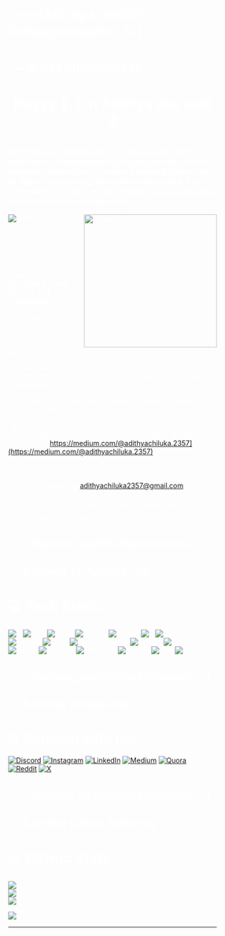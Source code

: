 <div style="background: url('https://raw.githubusercontent.com/Adithya2357/Adithya2357/main/360_F_486244201_kiGTP0UjgUYxZ8DIWHEXtKIvO4gydPe3.jpg'); padding: 20px; background-size: cover; color: white;">
<div style="background: url('https://t3.ftcdn.net/jpg/04/86/24/42/360_F_486244201_kiGTP0UjgUYxZ8DIWHEXtKIvO4gydPe3.jpg'); padding: 20px; background-size: cover; color: white;">

# ┌──(Adithya_aadi㉿Github/whoami)-[~]
# └─$ cat whoami.txt
<h1 align="center">Heyyy 👋, I'm Adithya aka aadi✌️</h1>
<h3>An Engineer specializing in Cybersecurity with proficiency in programming languages and skilled in network scanning tools, with a profound interest in AI, Machine Learning, and web development. I'm committed to enhance skills and to make meaningful contributions to cybersecurity.</h3>
<img align="right" src="https://github.com/rajaprerak/rajaprerak/raw/master/developer.gif" alt="Coder GIF" height="270" style="max-width: 70%; display: inline-block;" data-target="animated-image.originalImage">
<p align="left"> <img src="https://komarev.com/ghpvc/?username=adithya2357&label=Profile%20views&color=0e75b6&style=flat" alt="adithya2357" /> </p>

<br>- 🏫 I’m currently pursuing a B.Tech in Computer Science, specializing in Cybersecurity. **Sreenidhi Institute of Science and Technology**<br><br>- 🌱 I’m currently exploring Network Security, Digital Forensics and Machine Learning<br><br>- 🤝 I’m looking to collaborate on projects in the field of Cyber Security, Artificial Intelligence, Machine Learning, and Web Development<br><br>- 🔭 I’m looking for help to learn about Blockchain Technology and DevSecOps<br><br>-📝 I will be writing articles on Medium, focusing on my walkthroughs and CTF's of TryHackMe and Hack The Box challenges. [https://medium.com/@adithyachiluka.2357](https://medium.com/@adithyachiluka.2357)<br><br>- 💬 Ask me about Python, Ethical Hacking<br><br>- 📫 How to reach me adithyachiluka2357@gmail.com<br><br>- ⚡ Fun fact Like '$sudo rm -rf / --no-preserve-root'.... JK 😂 —don't try this with coffee!!!<br>

## ┌──(Adithya_aadi㉿Github/whoami)-[~]
## └─$ catimg Tech_Stack.img
# 💻 Tech Stack:
![C](https://img.shields.io/badge/c-%2300599C.svg?style=for-the-badge&logo=c&logoColor=white) ![C++](https://img.shields.io/badge/c++-%2300599C.svg?style=for-the-badge&logo=c%2B%2B&logoColor=white) ![CSS3](https://img.shields.io/badge/css3-%231572B6.svg?style=for-the-badge&logo=css3&logoColor=white) ![HTML5](https://img.shields.io/badge/html5-%23E34F26.svg?style=for-the-badge&logo=html5&logoColor=white) ![Python](https://img.shields.io/badge/python-3670A0?style=for-the-badge&logo=python&logoColor=ffdd54) ![R](https://img.shields.io/badge/r-%23276DC3.svg?style=for-the-badge&logo=r&logoColor=white) ![Django](https://img.shields.io/badge/django-%23092E20.svg?style=for-the-badge&logo=django&logoColor=white) ![FastAPI](https://img.shields.io/badge/FastAPI-005571?style=for-the-badge&logo=fastapi) ![Flask](https://img.shields.io/badge/flask-%23000.svg?style=for-the-badge&logo=flask&logoColor=white) ![Apache Tomcat](https://img.shields.io/badge/apache%20tomcat-%23F8DC75.svg?style=for-the-badge&logo=apache-tomcat&logoColor=black) ![MySQL](https://img.shields.io/badge/mysql-4479A1.svg?style=for-the-badge&logo=mysql&logoColor=white) ![Postgres](https://img.shields.io/badge/postgres-%23316192.svg?style=for-the-badge&logo=postgresql&logoColor=white) ![Canva](https://img.shields.io/badge/Canva-%2300C4CC.svg?style=for-the-badge&logo=Canva&logoColor=white) ![Dribbble](https://img.shields.io/badge/Dribbble-EA4C89?style=for-the-badge&logo=dribbble&logoColor=white) ![Matplotlib](https://img.shields.io/badge/Matplotlib-%23ffffff.svg?style=for-the-badge&logo=Matplotlib&logoColor=black) ![NumPy](https://img.shields.io/badge/numpy-%23013243.svg?style=for-the-badge&logo=numpy&logoColor=white) ![TOR](https://img.shields.io/badge/tor-%237E4798.svg?style=for-the-badge&logo=tor-project&logoColor=white) ![Splunk](https://img.shields.io/badge/splunk-%23000000.svg?style=for-the-badge&logo=splunk&logoColor=white)

## ┌──(Adithya_aadi㉿Github/whoami)-[~]
## └─$ catimg Socials.img
# 🌐 Connect with me:
[![Discord](https://img.shields.io/badge/Discord-%237289DA.svg?logo=discord&logoColor=white)](https://discord.gg/adithya_235_7) [![Instagram](https://img.shields.io/badge/Instagram-%23E4405F.svg?logo=Instagram&logoColor=white)](https://instagram.com/aadi_235_7) [![LinkedIn](https://img.shields.io/badge/LinkedIn-%230077B5.svg?logo=linkedin&logoColor=white)](https://linkedin.com/in/adithyachiluka) [![Medium](https://img.shields.io/badge/Medium-12100E?logo=medium&logoColor=white)](https://medium.com/@@adithyachiluka.2357) [![Quora](https://img.shields.io/badge/Quora-%23B92B27.svg?logo=Quora&logoColor=white)](https://quora.com/profile/Adithya-Chiluka) [![Reddit](https://img.shields.io/badge/Reddit-%23FF4500.svg?logo=Reddit&logoColor=white)](https://reddit.com/user/u/Less-Consequence-184) [![X](https://img.shields.io/badge/X-black.svg?logo=X&logoColor=white)](https://x.com/Adithya_Chiluka) 

## ┌──(Adithya_aadi㉿Github/whoami)-[~]
## └─$ catimg Github_Stats.img
# 📊 GitHub Stats:
![](https://github-readme-stats.vercel.app/api?username=Adithya2357&theme=dark&hide_border=false&include_all_commits=false&count_private=false)<br/>
![](https://github-readme-streak-stats.herokuapp.com/?user=Adithya2357&theme=dark&hide_border=false)<br/>
![](https://github-readme-stats.vercel.app/api/top-langs/?username=Adithya2357&theme=dark&hide_border=false&include_all_commits=false&count_private=false&layout=compact)



![Random Dev Meme]()



---

